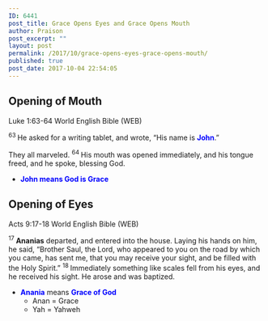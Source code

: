 ```yaml
---
ID: 6441
post_title: Grace Opens Eyes and Grace Opens Mouth
author: Praison
post_excerpt: ""
layout: post
permalink: /2017/10/grace-opens-eyes-grace-opens-mouth/
published: true
post_date: 2017-10-04 22:54:05
---
```

<h2>Opening of Mouth</h2>
<p class="passage-display"><span class="passage-display-bcv">Luke 1:63-64
</span><span class="passage-display-version">World English Bible (WEB)</span></p>
<span id="en-WEB-24957" class="text Luke-1-63"><sup class="versenum">63 </sup>He asked for a writing tablet, and wrote, “His name is <span style="color: #0000ff;"><strong>John</strong></span>.”</span>

<span class="text Luke-1-63">They all marveled. </span><span id="en-WEB-24958" class="text Luke-1-64"><sup class="versenum">64 </sup>His mouth was opened immediately, and his tongue freed, and he spoke, blessing God.</span>
<ul>
 	<li><strong><span style="color: #0000ff;">John means God is Grace</span></strong></li>
</ul>
<h2>Opening of Eyes</h2>
<p class="passage-display"><span class="passage-display-bcv">Acts 9:17-18
</span><span class="passage-display-version">World English Bible (WEB)</span></p>
<span id="en-WEB-27234" class="text Acts-9-17"><sup class="versenum">17 </sup><strong>Ananias</strong> departed, and entered into the house. Laying his hands on him, he said, “Brother Saul, the Lord, who appeared to you on the road by which you came, has sent me, that you may receive your sight, and be filled with the Holy Spirit.” </span><span id="en-WEB-27235" class="text Acts-9-18"><sup class="versenum">18 </sup>Immediately something like scales fell from his eyes, and he received his sight. He arose and was baptized.</span>
<ul>
 	<li><span style="color: #0000ff;"><strong>Anania</strong></span> means <span style="color: #0000ff;"><strong>Grace of God</strong></span>
<ul>
 	<li>Anan = Grace</li>
 	<li>Yah = Yahweh</li>
</ul>
</li>
</ul>